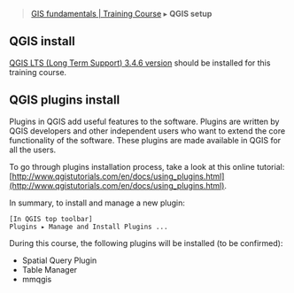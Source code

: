 > [GIS fundamentals | Training Course](agenda.md) ▸ **QGIS setup**

## QGIS install
[QGIS LTS (Long Term Support) 3.4.6 version](https://qgis.org/en/site/forusers/download.html) should be installed for this training course.


## QGIS plugins install
Plugins in QGIS add useful features to the software. Plugins are written by QGIS developers and other independent users who want to extend the core functionality of the software. These plugins are made available in QGIS for all the users.

To go through plugins installation process, take a look at this online tutorial: [http://www.qgistutorials.com/en/docs/using_plugins.html](http://www.qgistutorials.com/en/docs/using_plugins.html).

In summary, to install and manage a new plugin:

```
[In QGIS top toolbar] 
Plugins ▸ Manage and Install Plugins ...
```

During this course, the following plugins will be installed (to be confirmed):
* Spatial Query Plugin
* Table Manager
* mmqgis
